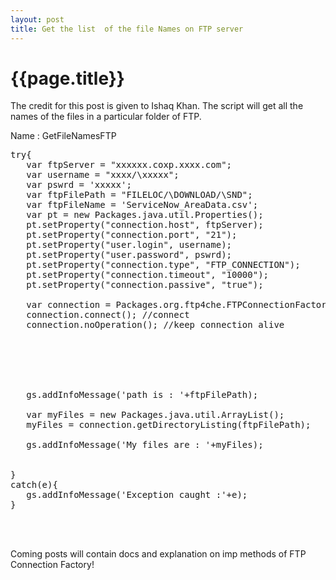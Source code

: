 ```yaml
---
layout: post
title: Get the list  of the file Names on FTP server
--- 
```




 {{page.title}}
======================================================




The credit for this post is given to Ishaq Khan. The script will get all the names of the files in a particular folder of FTP.

Name : GetFileNamesFTP

<pre lang="javascript">
try{
   var ftpServer = "xxxxxx.coxp.xxxx.com";
   var username = "xxxx/\xxxxx";
   var pswrd = 'xxxxx';
   var ftpFilePath = "FILELOC/\DOWNLOAD/\SND";
   var ftpFileName = 'ServiceNow_AreaData.csv';
   var pt = new Packages.java.util.Properties();
   pt.setProperty("connection.host", ftpServer);
   pt.setProperty("connection.port", "21");
   pt.setProperty("user.login", username);
   pt.setProperty("user.password", pswrd);
   pt.setProperty("connection.type", "FTP_CONNECTION");
   pt.setProperty("connection.timeout", "10000");
   pt.setProperty("connection.passive", "true");
   
   var connection = Packages.org.ftp4che.FTPConnectionFactory.getInstance(pt);
   connection.connect(); //connect
   connection.noOperation(); //keep connection alive
   
   
   
   
  
   
   gs.addInfoMessage('path is : '+ftpFilePath);
   
   var myFiles = new Packages.java.util.ArrayList();
   myFiles = connection.getDirectoryListing(ftpFilePath);
   
   gs.addInfoMessage('My files are : '+myFiles);
   
   
}
catch(e){
   gs.addInfoMessage('Exception caught :'+e);
}

</script>
</pre>

Coming posts will contain docs and explanation on  imp methods of FTP Connection Factory!